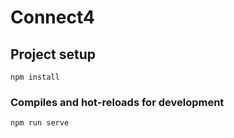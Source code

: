 # Connect4

## Project setup
```
npm install
```

### Compiles and hot-reloads for development
```
npm run serve
```
